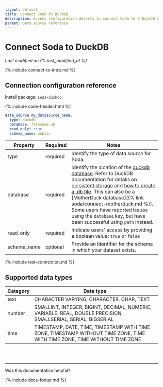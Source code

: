 ```yaml
---
layout: default
title: Connect Soda to DuckDB
description: Access configuration details to connect Soda to a DuckDB data source.
parent: Data source reference
---
```


# Connect Soda to DuckDB
*Last modified on {% last_modified_at %}* <br />

{% include connect-to-intro.md %}

## Connection configuration reference

Install package: `soda-duckdb`

{% include code-header.html %}
```yaml
data_source my_datasource_name:
  type: duckdb
  database: filename.db
  read_only: true
  schema_name: public
```

| Property | Required | Notes                                                      |
| -------- | -------- | ---------------------------------------------------------- |
| type     | required | Identify the type of data source for Soda.                 |
| database     | required | Identify the location of the <a href="https://duckdb.org/docs/connect" target="_blank">duckdb database</a>. Refer to DuckDB documentation for details on <a href="https://duckdb.org/docs/api/python/overview#persistent-storage" target="_blank">persistent storage</a> and <a href="https://duckdb.org/docs/api/cli.html#getting-started" target="_blank">how to create a .db file</a>. This can also be a [MotherDuck database]({% link soda/connect-motherduck.md %}). <br /> Some users have reported issues using the `database` key, but have been successful using `path` instead.|
| read_only | required | Indicate users' access by providing a boolean value: `true` or `false` |
| schema_name | optional | Provide an identifier for the schema in which your dataset exists. |

{% include test-connection.md %}

## Supported data types

| Category | Data type  |
| -------- | ---------- |
| text     | CHARACTER VARYING, CHARACTER, CHAR, TEXT  |
| number   | SMALLINT, INTEGER, BIGINT, DECIMAL, NUMERIC, VARIABLE, REAL, DOUBLE PRECISION, SMALLSERIAL, SERIAL, BIGSERIAL  |
| time     | TIMESTAMP, DATE, TIME, TIMESTAMP WITH TIME ZONE, TIMESTAMP WITHOUT TIME ZONE, TIME WITH TIME ZONE, TIME WITHOUT TIME ZONE |


<br />
<br />

---

Was this documentation helpful?

<!-- LikeBtn.com BEGIN -->
<span class="likebtn-wrapper" data-theme="tick" data-i18n_like="Yes" data-ef_voting="grow" data-show_dislike_label="true" data-counter_zero_show="true" data-i18n_dislike="No"></span>
<script>(function(d,e,s){if(d.getElementById("likebtn_wjs"))return;a=d.createElement(e);m=d.getElementsByTagName(e)[0];a.async=1;a.id="likebtn_wjs";a.src=s;m.parentNode.insertBefore(a, m)})(document,"script","//w.likebtn.com/js/w/widget.js");</script>
<!-- LikeBtn.com END -->

{% include docs-footer.md %}
